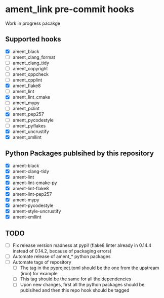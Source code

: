 # ament_link pre-commit hooks

Work in progress pacakge

## Supported hooks

- [x] ament_black
- [ ] ament_clang_format
- [ ] ament_clang_tidy
- [ ] ament_copyright
- [ ] ament_cppcheck
- [ ] ament_cpplint
- [x] ament_flake8
- [ ] ament_lint
- [x] ament_lint_cmake
- [ ] ament_mypy
- [ ] ament_pclint
- [x] ament_pep257
- [ ] ament_pycodestyle
- [ ] ament_pyflakes
- [x] ament_uncrustify
- [x] ament_xmllint

## Python Packages publsihed by this repository

- [x] ament-black
- [x] ament-clang-tidy
- [x] ament-lint
- [x] ament-lint-cmake-py
- [x] ament-lint-flake8
- [x] ament-lint-pep257
- [x] ament-mypy
- [x] ament-pycodestyle
- [x] ament-style-uncrustify
- [x] ament-xmllint

## TODO

- [ ] Fix release version madness at pypi! (flake8 linter already in 0.14.4 instead of 0.14.2, because of packaging errors)
- [ ] Automate release of ament\_\* python packages
- [ ] Automate tags of repository
  - [ ] The tag in the pyproject.toml should be the one from the upstream (iron) for example
  - [ ] This tag should be the same for all the dependencies
  - [ ] Upon new changes, first all the python packages should be publsihed and then this repo hook should be tagged
